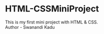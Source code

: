 # HTML-CSSMiniProject
This is my first mini project with HTML &amp; CSS.
<br>
Author - Swanandi Kadu
